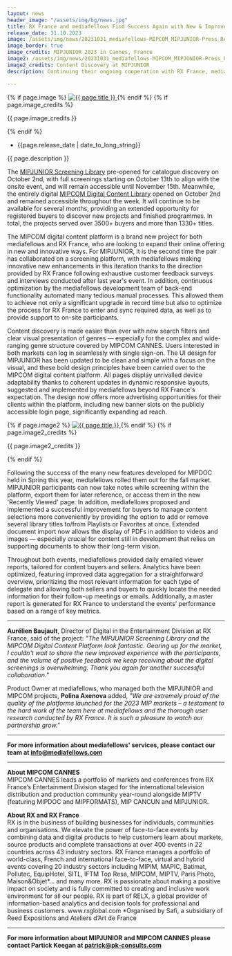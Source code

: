 ```yaml
---
layout: news
header_image: "/assets/img/bg/news.jpg"
title: RX France and mediafellows Find Success Again with New & Improved Screening Libraries for MIPJUNIOR and MIPCOM. 
release_date: 31.10.2023
image: /assets/img/news/20231031_mediafellows-MIPCOM_MIPJUNIOR-Press_Release.jpg
image_border: true
image_credits: MIPJUNIOR 2023 in Cannes, France
image2: /assets/img/news/20231031_mediafellows-MIPCOM_MIPJUNIOR-Press_Release2.jpg
image2_credits: Content Discovery at MIPJUNIOR
description: Continuing their ongoing cooperation with RX France, mediafellows built a brand new digital content platform for MIPCOM CANNES 2023 and took the user experience and feature offering for MIPJUNIOR to new heights — all powered by MediaStore.

---
```


<div class="row">
    <div class="col-xl-4 col-lg-4 col-md-12">
        <div class="s-details-img mb-30">
          {% if page.image %}
          <a href="{{ page.image }}" class="view">
            <img src="{{ page.image }}" alt="{{ page.title }}">  
          </a>
          {% endif %}
          {% if page.image_credits %}
          <p>{{ page.image_credits }}</p>
          {% endif %}
        </div>
    </div>
    <div class="col-xl-8 col-lg-8 col-md-12">
        <div class="service-details mb-40">
          <div class="meta-info">
              <ul>
                  <li class="posts-time">{{page.release_date | date_to_long_string}}</li>
              </ul>
          </div>
          <p>{{ page.description }}</p>
          <p>
		   The <a target="blank" href="hhttps://screening.mipjunior.com/">MIPJUNIOR Screening Library</a> pre-opened for catalogue discovery on October 2nd, with full screenings starting on October 13th to align with the onsite event, and will remain accessible until November 15th. Meanwhile, the entirely digital <a target="blank" href="https://screening.mipcom.com/">MIPCOM Digital Content Library</a> opened on October 2nd and remained accessible throughout the week. It will continue to be available for several months, providing an extended opportunity for registered buyers to discover new projects and finished programmes. In total, the projects served over 3500+ buyers and more than 1330+ titles.
          </p>
        </div>
    </div>
</div>
<div class="row">
    <div class="col-xl-12 col-lg-12">
        <div class="service-details mb-40">
          <p>
The MIPCOM digital content platform is a brand new project for both mediafellows and RX France, who are looking to expand their online offering in new and innovative ways. For MIPJUNIOR, it is the second time the pair has collaborated on a screening platform, with mediafellows making innovative new enhancements in this iteration thanks to the direction provided by RX France following exhaustive customer feedback surveys and interviews conducted after last year's event. In addition, continuous optimization by the mediafellows development team of back-end functionality automated many tedious manual processes. This allowed them to achieve not only a significant upgrade in record time but also to optimize the process for RX France to enter and sync required data, as well as to provide support to on-site participants.
          </p>
        </div>
    </div>
</div>
<div class="row">
    <div class="col-xl-8 col-lg-8 col-md-12">
        <div class="service-details mb-40">
          <p>
Content discovery is made easier than ever with new search filters and clear visual presentation of genres — especially for the complex and wide-ranging genre structure covered by MIPCOM CANNES. Users interested in both markets can log in seamlessly with single sign-on. The UI design for MIPJUNIOR has been updated to be clean and simple with a focus on the visual, and these bold design principles have been carried over to the MIPCOM digital content platform. All pages display unrivalled device adaptability thanks to coherent updates in dynamic responsive layouts, suggested and implemented by mediafellows beyond RX France's expectation. The design now offers more advertising opportunities for their clients within the platform, including new banner slots on the publicly accessible login page, significantly expanding ad reach. 
          </p>
        </div>
    </div>
    <div class="col-xl-4 col-lg-4 col-md-12">
        <div class="s-details-img mb-30">
          {% if page.image2 %}
          <a href="{{ page.image2 }}" class="view">
            <img src="{{ page.image2 }}" alt="{{ page.title }}">  
          </a>
          {% endif %}
          {% if page.image2_credits %}
          <p>{{ page.image2_credits }}</p>
          {% endif %}
        </div>
    </div>
</div>
<div class="row">
    <div class="col-xl-12 col-lg-12">
        <div class="service-details mb-40">
          <p>
Following the success of the many new features developed for MIPDOC held in Spring this year, mediafellows rolled them out for the fall market. MIPJUNIOR participants can now take notes while screening within the platform, export them for later reference, or access them in the new 'Recently Viewed' page. In addition, mediafellows proposed and implemented a successful improvement for buyers to manage content selections more conveniently by providing the option to add or remove several library titles to/from Playlists or Favorites at once. Extended document import now allows the display of PDFs in addition to videos and images — especially crucial for content still in development that relies on supporting documents to show their long-term vision.
          </p>
          <p>
Throughout both events, mediafellows provided daily emailed viewer reports, tailored for content buyers and sellers. Analytics have been optimized, featuring improved data aggregation for a straightforward overview, prioritizing the most relevant information for each type of delegate and allowing both sellers and buyers to quickly locate the needed information for their follow-up meetings or emails. Additionally, a master report is generated for RX France to understand the events’ performance based on a range of key metrics.
          </p>
<hr>
          <p>
<strong>Aurélien Baujault</strong>, Director of Digital in the Entertainment Division at RX France, said of the project: <i>"The MIPJUNIOR Screening Library and the MIPCOM Digital Content Platform look fantastic. Gearing up for the market, I couldn't wait to share the new improved experience with the participants, and the volume of positive feedback we keep receiving about the digital screenings is overwhelming. Thank you again for another successful collaboration."</i>
          </p> 
          <p>
Product Owner at mediafellows, who managed both the MIPJUNIOR and MIPCOM projects, <strong>Polina Axenova</strong> added, <i>"We are extremely proud of the quality of the platforms launched for the 2023 MIP markets – a testament to the hard work of the team here at mediafellows and the thorough user research conducted by RX France. It is such a pleasure to watch our partnership grow."</i>
          </p>
<hr>
          <p>
<strong>For more information about mediafellows' services, please contact our team at <a href="mailto:mediafellows <info@mediafellows.com>">info@mediafellows.com</a></strong>
          </p>
<hr>
          <p>
<strong>About MIPCOM CANNES</strong>
<br>
MIPCOM CANNES leads a portfolio of markets and conferences from RX France’s Entertainment Division staged for the international television distribution and production community year-round alongside MIPTV (featuring MIPDOC and MIPFORMATS), MIP CANCUN and MIPJUNIOR.
          </p>
          <p>
<strong>About RX and RX France</strong>
<br>
RX is in the business of building businesses for individuals, communities and organisations. We elevate the power of face-to-face events by combining data and digital products to help customers learn about markets, source products and complete transactions at over 400 events in 22 countries across 43 industry sectors. RX France manages a portfolio of world-class, French and international face-to-face, virtual and hybrid events covering 20 industry sectors including MIPIM, MAPIC, Batimat, Pollutec, EquipHotel, SITL, IFTM Top Resa, MIPCOM, MIPTV, Paris Photo, Maison&Objet*… and many more. RX is passionate about making a positive impact on society and is fully committed to creating and inclusive work environment for all our people. RX is part of RELX, a global provider of information-based analytics and decision tools for professional and business customers. www.rxglobal.com *Organised by Safi, a subsidiary of Reed Expositions and Ateliers d’Art de France
          </p>
<hr>
          <p>
<strong>For more information about MIPJUNIOR and MIPCOM CANNES please contact Partick Keegan at <a href="mailto:Partick Keegan <patrick@pk-consults.com>">patrick@pk-consults.com</a></strong>
          </p>
        </div>
    </div>
</div>
